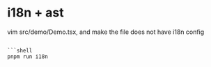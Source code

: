 # i18n + ast

vim src/demo/Demo.tsx, and make the file does not have i18n config

```tsx

```shell
pnpm run i18n
```